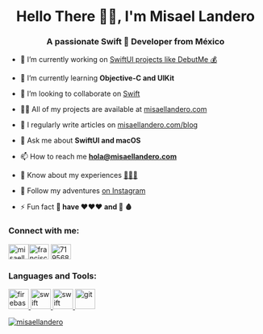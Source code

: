 <h1 align="center">Hello There 👋🏼, I'm Misael Landero</h1>
<h3 align="center">A passionate Swift  Developer from México</h3>

- 🔭 I’m currently working on [SwiftUI projects like DebutMe 💰](https://github.com/misaellandero/debtMe)

- 🌱 I’m currently learning **Objective-C and UIKit**

- 👯 I’m looking to collaborate on [Swift](https://github.com/apple/swift)

- 👨‍💻 All of my projects are available at [misaellandero.com](https://landercorp.mx)

- 📝 I regularly write articles on [misaellandero.com/blog](http://blog.landercorp.mx)

- 💬 Ask me about **SwiftUI and macOS**

- 📫 How to reach me **hola@misaellandero.com**

- 📄 Know about my experiences [👨🏻‍💻](https://www.linkedin.com/in/francisco-misael-landero-ychante-07b6a9122/)

- 📸 Follow my adventures [on Instagram](https://www.instagram.com/misaellanderos/)

- ⚡ Fun fact **🐙 have ❤️❤️❤️ and 🔵 🩸**

<h3 align="left">Connect with me:</h3>
<p align="left">
<a href="https://twitter.com/misaellandero" target="blank"><img align="center" src="https://raw.githubusercontent.com/rahuldkjain/github-profile-readme-generator/master/src/images/icons/Social/twitter.svg" alt="misaellandero" height="30" width="40" /></a><a href="https://linkedin.com/in/francisco misael landero ychante" target="blank"><img align="center" src="https://raw.githubusercontent.com/rahuldkjain/github-profile-readme-generator/master/src/images/icons/Social/linked-in-alt.svg" alt="francisco misael landero ychante" height="30" width="40" /></a>
<a href="https://stackoverflow.com/users/7195689" target="blank"><img align="center" src="https://raw.githubusercontent.com/rahuldkjain/github-profile-readme-generator/master/src/images/icons/Social/stack-overflow.svg" alt="7195689" height="30" width="40" /></a>
</p>

<h3 align="left">Languages and Tools:</h3>
<p align="left">  
<a href="https://firebase.google.com/" target="_blank"> <img src="https://www.vectorlogo.zone/logos/firebase/firebase-icon.svg" alt="firebase" width="40" height="40"/> </a><a href="https://developer.apple.com/swift/" target="_blank"> <img src="https://cdn.worldvectorlogo.com/logos/swift-15.svg" alt="swift" width="40" height="40"/> </a> <a href="https://developer.apple.com/swift/" target="_blank"> <img src="https://swiftwithmajid.com/public/swiftui.png" alt="swift" width="40" height="40"/> </a><a href="https://git-scm.com/" target="_blank"> <img src="https://www.vectorlogo.zone/logos/git-scm/git-scm-icon.svg" alt="git" width="40" height="40"/></a>
</p>
<p align="left"> <a href="https://github.com/ryo-ma/github-profile-trophy"><img src="https://github-profile-trophy.vercel.app/?username=misaellandero" alt="misaellandero" /></a> </p>
